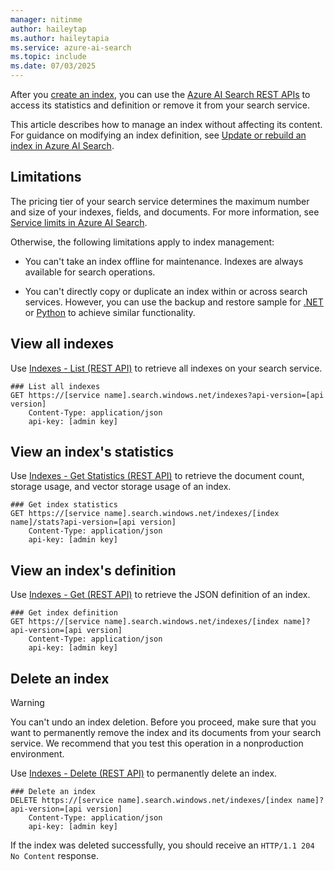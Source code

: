 ```yaml
---
manager: nitinme
author: haileytap
ms.author: haileytapia
ms.service: azure-ai-search
ms.topic: include
ms.date: 07/03/2025
---
```


After you [create an index](search-how-to-create-search-index.md), you can use the [Azure AI Search REST APIs](/rest/api/searchservice/) to access its statistics and definition or remove it from your search service.

This article describes how to manage an index without affecting its content. For guidance on modifying an index definition, see [Update or rebuild an index in Azure AI Search](search-howto-reindex.md).

## Limitations

The pricing tier of your search service determines the maximum number and size of your indexes, fields, and documents. For more information, see [Service limits in Azure AI Search](search-limits-quotas-capacity.md).

Otherwise, the following limitations apply to index management:

+ You can't take an index offline for maintenance. Indexes are always available for search operations.

+ You can't directly copy or duplicate an index within or across search services. However, you can use the backup and restore sample for [.NET](https://github.com/Azure-Samples/azure-search-dotnet-utilities/blob/main/index-backup-restore) or [Python](https://github.com/Azure/azure-search-vector-samples/tree/main/demo-python/code/utilities/index-backup-restore) to achieve similar functionality.

## View all indexes

Use [Indexes - List (REST API)](/rest/api/searchservice/indexes/list) to retrieve all indexes on your search service.

```http
### List all indexes
GET https://[service name].search.windows.net/indexes?api-version=[api version]
    Content-Type: application/json
    api-key: [admin key]
```

## View an index's statistics

Use [Indexes - Get Statistics (REST API)](/rest/api/searchservice/indexes/get-statistics) to retrieve the document count, storage usage, and vector storage usage of an index.

```http
### Get index statistics
GET https://[service name].search.windows.net/indexes/[index name]/stats?api-version=[api version]
    Content-Type: application/json
    api-key: [admin key]
```

## View an index's definition

Use [Indexes - Get (REST API)](https://docs.microsoft.com/rest/api/searchservice/get-index) to retrieve the JSON definition of an index.

```http
### Get index definition
GET https://[service name].search.windows.net/indexes/[index name]?api-version=[api version]
    Content-Type: application/json
    api-key: [admin key]
```

## Delete an index

> [!WARNING]
> You can't undo an index deletion. Before you proceed, make sure that you want to permanently remove the index and its documents from your search service. We recommend that you test this operation in a nonproduction environment.

Use [Indexes - Delete (REST API)](https://docs.microsoft.com/rest/api/searchservice/delete-index) to permanently delete an index.

```http
### Delete an index
DELETE https://[service name].search.windows.net/indexes/[index name]?api-version=[api version]
    Content-Type: application/json
    api-key: [admin key]
```

If the index was deleted successfully, you should receive an `HTTP/1.1 204 No Content` response.
